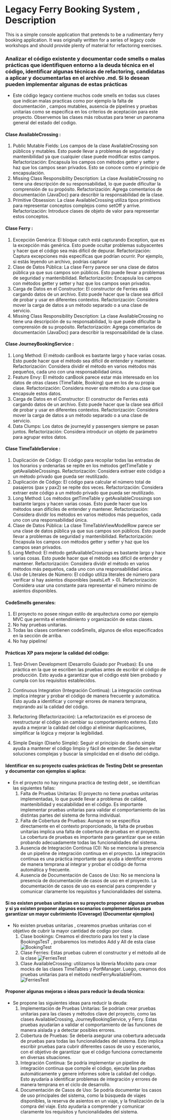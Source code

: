 # Legacy Ferry Booking System , Description

This is a simple console application that pretends to be a rudimentary ferry booking application.
It was originally written for a series of legacy code workshops and should provide plenty of material for refactoring exercises.

### Analizar el código existente y documentar code smells o malas prácticas que identifiquen entorno a la deuda técnica en el código, identificar algunas técnicas de refactoring, candidatas a aplicar y documentarlas en el archivo .md. Si lo desean pueden implementar algunas de estas prácticas
- Este código legacy contiene muchos code smells en todas sus clases que indican malas practicas como por ejemplo la falta de documentación , campos mutables, ausencia de pipelines y pruebas unitarias como se especifica en los criterios de aceptación para este proyecto. Observemos las clases más robustas para tener un paronama general del estado del codigo.
#### Clase AvailableCrossing :
1. Public Mutable Fields: Los campos de la clase AvailableCrossing son públicos y mutables. Esto puede llevar a problemas de seguridad y mantenibilidad ya que cualquier clase puede modificar estos campos. Refactorización: Encapsula los campos con métodos getter y setter y haz que los campos sean privados. Esto se conoce como el principio de encapsulación.
2. Missing Class Responsibility Description: La clase AvailableCrossing no tiene una descripción de su responsabilidad, lo que puede dificultar la comprensión de su propósito. Refactorización: Agrega comentarios de documentación (JavaDoc) para describir la responsabilidad de la clase.
3. Primitive Obsession: La clase AvailableCrossing utiliza tipos primitivos para representar conceptos complejos como setOff y arrive. Refactorización: Introduce clases de objeto de valor para representar estos conceptos.

#### Clase Ferry :
1. Excepción Genérica: El bloque catch está capturando Exception, que es la excepción más genérica. Esto puede ocultar problemas subyacentes y hacer que el código sea más difícil de depurar. Refactorización: Captura excepciones más específicas que podrían ocurrir. Por ejemplo, si estás leyendo un archivo, podrías capturar
2. Clase de Datos Pública: La clase Ferry parece ser una clase de datos pública ya que sus campos son públicos. Esto puede llevar a problemas de seguridad y mantenibilidad. Refactorización: Encapsula los campos con métodos getter y setter y haz que los campos sean privados.
3. Carga de Datos en el Constructor: El constructor de Ferries está cargando datos de un archivo. Esto puede hacer que la clase sea difícil de probar y usar en diferentes contextos. Refactorización: Considera mover la carga de datos a un método separado o a una clase de servicio.
4. Missing Class Responsibility Description: La clase AvailableCrossing no tiene una descripción de su responsabilidad, lo que puede dificultar la comprensión de su propósito. Refactorización: Agrega comentarios de documentación (JavaDoc) para describir la responsabilidad de la clase.

#### Clase JourneyBookingService :
1. Long Method: El método canBook es bastante largo y hace varias cosas. Esto puede hacer que el método sea difícil de entender y mantener. Refactorización: Considera dividir el método en varios métodos más pequeños, cada uno con una responsabilidad única.
2. Feature Envy: El método canBook parece estar más interesado en los datos de otras clases (TimeTable, Booking) que en los de su propia clase. Refactorización: Considera mover este método a una clase que encapsule estos datos.
3. Carga de Datos en el Constructor: El constructor de Ferries está cargando datos de un archivo. Esto puede hacer que la clase sea difícil de probar y usar en diferentes contextos. Refactorización: Considera mover la carga de datos a un método separado o a una clase de servicio.
4. Data Clumps: Los datos de journeyId y passengers siempre se pasan juntos. Refactorización: Considera introducir un objeto de parámetro para agrupar estos datos.

#### Clase TimeTableService :
1. Duplicación de Código: El código para recopilar todas las entradas de los horarios y ordenarlas se repite en los métodos getTimeTable y getAvailableCrossings. Refactorización: Considera extraer este código a un método privado que pueda ser reutilizado.
2. Duplicación de Código: El código para calcular el número total de pasajeros (pax y pax2) se repite dos veces. Refactorización: Considera extraer este código a un método privado que pueda ser reutilizado.
3. Long Method: Los métodos getTimeTable y getAvailableCrossings son bastante largos y hacen varias cosas. Esto puede hacer que los métodos sean difíciles de entender y mantener. Refactorización: Considera dividir los métodos en varios métodos más pequeños, cada uno con una responsabilidad única.
4. Clase de Datos Pública: La clase TimeTableViewModelRow parece ser una clase de datos pública ya que sus campos son públicos. Esto puede llevar a problemas de seguridad y mantenibilidad. Refactorización: Encapsula los campos con métodos getter y setter y haz que los campos sean privados.
5. Long Method: El método getAvailableCrossings es bastante largo y hace varias cosas. Esto puede hacer que el método sea difícil de entender y mantener. Refactorización: Considera dividir el método en varios métodos más pequeños, cada uno con una responsabilidad única.
6. Uso de Literales de Número: El código utiliza literales de número para verificar si hay asientos disponibles (seatsLeft > 0). Refactorización: Considera usar una constante para representar el número mínimo de asientos disponibles.

#### CodeSmells generales:
1. El proyecto no posee ningun estilo de arquitectura como por ejemplo MVC que permita el entendimiento y organización de estas clases.
2. No hay pruebas unitarias.
3. Todas las clases contienen codeSmells, algunos de ellos especificados en la sección de arriba.
4. No hay pipeline/
#### Prácticas XP para mejorar la calidad del código:

1. Test-Driven Development (Desarrollo Guiado por Pruebas): Es una práctica en la que se escriben las pruebas antes de escribir el código de producción. Esto ayuda a garantizar que el código esté bien probado y cumpla con los requisitos establecidos.

2. Continuous Integration (Integración Continua): La integración continua implica integrar y probar el código de manera frecuente y automática. Esto ayuda a identificar y corregir errores de manera temprana, mejorando así la calidad del código.

3. Refactoring (Refactorización): La refactorización es el proceso de reestructurar el código sin cambiar su comportamiento externo. Esto ayuda a mejorar la calidad del código al eliminar duplicaciones, simplificar la lógica y mejorar la legibilidad.

4. Simple Design (Diseño Simple): Seguir el principio de diseño simple ayuda a mantener el código limpio y fácil de entender. Se deben evitar soluciones complejas y buscar la simplicidad en el diseño del código.

#### Identificar en su proyecto cuales prácticas de Testing Debt se presentan y documentar con ejemplos si aplica:
- En el proyecto no hay ninguna practica de testing debt , se identifican las siguientes fallas:
  1. Falta de Pruebas Unitarias: El proyecto no tiene pruebas unitarias implementadas, lo que puede llevar a problemas de calidad, mantenibilidad y escalabilidad en el código. Es importante implementar pruebas unitarias para validar el comportamiento de las distintas partes del sistema de forma individual.
  2. Falta de Cobertura de Pruebas: Aunque no se especifica directamente en el contexto proporcionado, la falta de pruebas unitarias implica una falta de cobertura de pruebas en el proyecto. La cobertura de pruebas es importante para garantizar que se están probando adecuadamente todas las funcionalidades del sistema.
  3. Ausencia de Integración Continua (CI): No se menciona la presencia de un pipeline de integración continua en el proyecto. La integración continua es una práctica importante que ayuda a identificar errores de manera temprana al integrar y probar el código de forma automática y frecuente.
  4. Ausencia de Documentación de Casos de Uso: No se menciona la presencia de documentación de casos de uso en el proyecto. La documentación de casos de uso es esencial para comprender y comunicar claramente los requisitos y funcionalidades del sistema.


#### Si no existen pruebas unitarias en su proyecto proponer algunas pruebas y si ya existen proponer algunos escenarios complementarios para garantizar un mayor cubrimiento (Coverage) (Documentar ejemplos)
- No existen pruebas unitarias , crearemos pruebas unitarias con el objetivo de cubrir la mayor cantidad de codigo por clase.
  1. Clase bookings: Creamos el directorio para los test y la clase BookingsTesT , probaremos los metodos Add y All de esta clase
     ![BookingTest](\java\src\main\resources\bookingtest.png)
  2. Clase Ferries: Estas pruebas cubren el constructor y el método all de la clase
     ![FerriesTest](\java\src\main\resources\ferriestest.png)
  3. Clase AvailableCrossing: utilizamos la librería Mockito para crear mocks de las clases TimeTables y PortManager. Luego, creamos dos pruebas unitarias para el método nextFerryAvailableFrom.
     ![FerriesTest](\java\src\main\resources\ferryavailabilityservicetest.png)

#### Proponer algunas mejoras o ideas para reducir la deuda técnica:
- Se propone las siguientes ideas para reducir la deuda:
    1. Implementación de Pruebas Unitarias: Se podrían crear pruebas unitarias para las clases y métodos clave del proyecto, como las clases AvailableCrossing, JourneyBookingService, y Ferry. Estas pruebas ayudarían a validar el comportamiento de las funciones de manera aislada y a detectar posibles errores.
    2. Cobertura de Pruebas: Se debería asegurar una cobertura adecuada de pruebas para todas las funcionalidades del sistema. Esto implica escribir pruebas para cubrir diferentes casos de uso y escenarios, con el objetivo de garantizar que el código funciona correctamente en diversas situaciones.
    3. Integración Continua: Se podría implementar un pipeline de integración continua que compile el código, ejecute las pruebas automáticamente y genere informes sobre la calidad del código. Esto ayudaría a identificar problemas de integración y errores de manera temprana en el ciclo de desarrollo.
    4. Documentación de Casos de Uso: Se podría documentar los casos de uso principales del sistema, como la búsqueda de viajes disponibles, la reserva de asientos en un viaje, y la finalización de la compra del viaje. Esto ayudaría a comprender y comunicar claramente los requisitos y funcionalidades del sistema.
